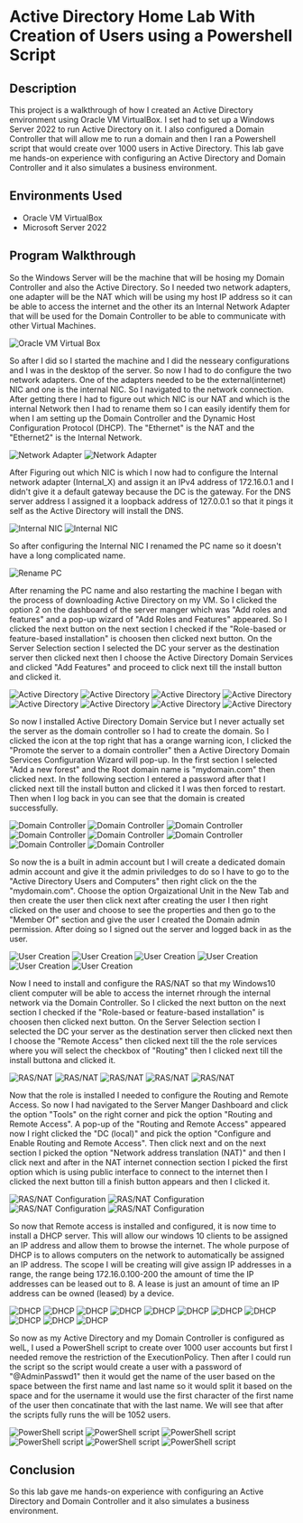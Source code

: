 # Active Directory Home Lab With Creation of Users using a Powershell Script

## Description
This project is a walkthrough of how I created an Active Directory environment using Oracle VM VirtualBox. I set had to set up a Windows Server 2022 to run Active Directory on it. I also configured a Domain Controller that will allow me to run a domain and then I ran a Powershell script that would create over 1000 users in Active Directory. This lab gave me hands-on experience with configuring an Active Directory and Domain Controller and it also simulates a business environment.

## Environments Used
- Oracle VM VirtualBox
- Microsoft Server 2022

## Program Walkthrough 
So the Windows Server will be the machine that will be hosing my Domain Controller and also the Active Directory. So I needed two network adapters, one adapter will be the NAT which will be using my host IP address so it can be able to access the internet and the other its an Internal Network Adapter that will be used for the Domain Controller to be able to communicate with other Virtual Machines.

![Oracle VM Virtual Box](https://github.com/ofentse579/Images/blob/main/Active%20Directory/Active%20Directory%20(65).png)

So after I did so I started the machine and I did the nesseary configurations and I was in the desktop of the server. So now I had to do configure the two network adapters. One of the adapters needed to be the external(internet) NIC and one is the internal NIC. So I navigated to the network connection. After getting there I had to figure out which NIC is our NAT and which is the internal Network then I had to rename them so I can easily identify them for when I am setting up the Domain Controller and the Dynamic Host Configuration Protocol (DHCP). The "Ethernet" is the NAT and the "Ethernet2" is the Internal Network.

![Network Adapter](https://github.com/ofentse579/Images/blob/main/Active%20Directory/Active%20Directory%20(62).png)
![Network Adapter](https://github.com/ofentse579/Images/blob/main/Active%20Directory/Active%20Directory%20(60).png)

After Figuring out which NIC is which I now had to configure the Internal network adapter (Internal_X) and assign it an IPv4 address of 172.16.0.1 and I didn't give it a default gateway because the DC is the gateway. For the DNS server address I assigned it a loopback address of 127.0.0.1 so that it pings it self as the Active Directory will install the DNS.

![Internal NIC](https://github.com/ofentse579/Images/blob/main/Active%20Directory/Active%20Directory%20(58).png)
![Internal NIC](https://github.com/ofentse579/Images/blob/main/Active%20Directory/Active%20Directory%20(57).png)

So after configuring the Internal NIC I renamed the PC name so it doesn't have a long complicated name.

![Rename PC](https://github.com/ofentse579/Images/blob/main/Active%20Directory/Active%20Directory%20(59).png)

After renaming the PC name and also restarting the machine I began with the process of downloading Active Directory on my VM. So I clicked the option 2 on the dashboard of the server manger which was "Add roles and features" and a pop-up wizard of "Add Roles and Features" appeared. So I clicked the next button on the next section I checked if the "Role-based or feature-based installation" is choosen then clicked next button. On the Server Selection section I selected the DC your server as the destination server then clicked next then I choose the Active Directory Domain Services and clicked "Add Features" and proceed to click next till the install button and clicked it.

![Active Directory](https://github.com/ofentse579/Images/blob/main/Active%20Directory/Active%20Directory%20(56).png)
![Active Directory](https://github.com/ofentse579/Images/blob/main/Active%20Directory/Active%20Directory%20(55).png)
![Active Directory](https://github.com/ofentse579/Images/blob/main/Active%20Directory/Active%20Directory%20(54).png)
![Active Directory](https://github.com/ofentse579/Images/blob/main/Active%20Directory/Active%20Directory%20(53).png)
![Active Directory](https://github.com/ofentse579/Images/blob/main/Active%20Directory/Active%20Directory%20(52).png)
![Active Directory](https://github.com/ofentse579/Images/blob/main/Active%20Directory/Active%20Directory%20(50).png)
![Active Directory](https://github.com/ofentse579/Images/blob/main/Active%20Directory/Active%20Directory%20(49).png)
![Active Directory](https://github.com/ofentse579/Images/blob/main/Active%20Directory/Active%20Directory%20(48).png)

So now I installed Active Directory Domain Service but I never actually set the server as the domain controller so I had to create the domain. So I clicked the icon at the top right that has a orange warning icon, I clicked the "Promote the server to a domain controller" then a Active Directory Domain Services Configuration Wizard will pop-up. In the first section I selected "Add a new forest" and the Root domain name is "mydomain.com" then clicked next. In the following section I entered a password after that I clicked next till the install button and clicked it I was then forced to restart. Then when I log back in you can see that the domain is created successfully.

![Domain Controller](https://github.com/ofentse579/Images/blob/main/Active%20Directory/Active%20Directory%20(47).png)
![Domain Controller](https://github.com/ofentse579/Images/blob/main/Active%20Directory/Active%20Directory%20(46).png)
![Domain Controller](https://github.com/ofentse579/Images/blob/main/Active%20Directory/Active%20Directory%20(45).g)
![Domain Controller](https://github.com/ofentse579/Images/blob/main/Active%20Directory/Active%20Directory%20(44).png)
![Domain Controller](https://github.com/ofentse579/Images/blob/main/Active%20Directory/Active%20Directory%20(43).png)
![Domain Controller](https://github.com/ofentse579/Images/blob/main/Active%20Directory/Active%20Directory%20(42).png)
![Domain Controller](https://github.com/ofentse579/Images/blob/main/Active%20Directory/Active%20Directory%20(41).png)
![Domain Controller](https://github.com/ofentse579/Images/blob/main/Active%20Directory/Active%20Directory%20(40).png)

So now the is a built in admin account but I will create a dedicated domain admin account and give it the admin priviledges to do so I have to go to the "Active Directory Users and Computers" then right click on the the "mydomain.com". Choose the option Orgaizational Unit in the New Tab and then create the user then click next after creating the user I then right clicked on the user and choose to see the properties and then go to the "Member Of" section and give the user I created the Domain admin permission. After doing so I signed out the server and logged back in as the user.

![User Creation](https://github.com/ofentse579/Images/blob/main/Active%20Directory/Active%20Directory%20(39).png)
![User Creation](https://github.com/ofentse579/Images/blob/main/Active%20Directory/Active%20Directory%20(37).png)
![User Creation](https://github.com/ofentse579/Images/blob/main/Active%20Directory/Active%20Directory%20(36).png)
![User Creation](https://github.com/ofentse579/Images/blob/main/Active%20Directory/Active%20Directory%20(35).png)
![User Creation](https://github.com/ofentse579/Images/blob/main/Active%20Directory/Active%20Directory%20(34).png)
![User Creation](https://github.com/ofentse579/Images/blob/main/Active%20Directory/Active%20Directory%20(32).png)

Now I need to install and configure the RAS/NAT so that my Windows10 client computer will be able to access the internet rhrough the internal network via the Domain Controller. So I clicked the next button on the next section I checked if the "Role-based or feature-based installation" is choosen then clicked next button. On the Server Selection section I selected the DC your server as the destination server then clicked next then I choose the "Remote Access" then clicked next till the the role services where you will select the checkbox of "Routing" then I clicked next till the install buttona and clicked it.

![RAS/NAT](https://github.com/ofentse579/Images/blob/main/Active%20Directory/Active%20Directory%20(31).png)
![RAS/NAT](https://github.com/ofentse579/Images/blob/main/Active%20Directory/Active%20Directory%20(30).png)
![RAS/NAT](https://github.com/ofentse579/Images/blob/main/Active%20Directory/Active%20Directory%20(29).png)
![RAS/NAT](https://github.com/ofentse579/Images/blob/main/Active%20Directory/Active%20Directory%20(28).png)
![RAS/NAT](https://github.com/ofentse579/Images/blob/main/Active%20Directory/Active%20Directory%20(27).png)

Now that the role is installed I needed to configure the Routing and Remote Access. So now I had navigated to the Server Manger Dashboard and click the option "Tools" on the right corner and pick the option "Routing and Remote Access". A pop-up of the "Routing and Remote Access" appeared now I right clicked the "DC (local)" and pick the option "Configure and Enable Routing and Remote Access". Then click next and on the next section I picked the option "Network address translation (NAT)" and then I click next and after in the NAT internet connection section I picked the first option which is using public interface to connect to the internet then I clicked the next button till a finish button appears and then I clicked it.

![RAS/NAT Configuration](https://github.com/ofentse579/Images/blob/main/Active%20Directory/Active%20Directory%20(26).png)
![RAS/NAT Configuration](https://github.com/ofentse579/Images/blob/main/Active%20Directory/Active%20Directory%20(25).png)
![RAS/NAT Configuration](https://github.com/ofentse579/Images/blob/main/Active%20Directory/Active%20Directory%20(24).png)
![RAS/NAT Configuration](https://github.com/ofentse579/Images/blob/main/Active%20Directory/Active%20Directory%20(23).png)

So now that Remote access is installed and configured, it is now time to install a DHCP server. This will allow our windows 10 clients to be assigned an IP address and allow them to browse the internet.  The whole purpose of DHCP is to allows computers on the network to automatically be assigned an IP address. The scope I will be creating will give assign IP addresses in a range, the range being 172.16.0.100-200 the amount of time the IP addresses can be leased out to 8. A lease is just an amount of time an IP address can be owned (leased) by a device.

![DHCP](https://github.com/ofentse579/Images/blob/main/Active%20Directory/Active%20Directory%20(22).png)
![DHCP](https://github.com/ofentse579/Images/blob/main/Active%20Directory/Active%20Directory%20(21).png)
![DHCP](https://github.com/ofentse579/Images/blob/main/Active%20Directory/Active%20Directory%20(20).png)
![DHCP](https://github.com/ofentse579/Images/blob/main/Active%20Directory/Active%20Directory%20(19).png)
![DHCP](https://github.com/ofentse579/Images/blob/main/Active%20Directory/Active%20Directory%20(18).png)
![DHCP](https://github.com/ofentse579/Images/blob/main/Active%20Directory/Active%20Directory%20(17).png)
![DHCP](https://github.com/ofentse579/Images/blob/main/Active%20Directory/Active%20Directory%20(16).png)
![DHCP](https://github.com/ofentse579/Images/blob/main/Active%20Directory/Active%20Directory%20(15).png)
![DHCP](https://github.com/ofentse579/Images/blob/main/Active%20Directory/Active%20Directory%20(14).png)
![DHCP](https://github.com/ofentse579/Images/blob/main/Active%20Directory/Active%20Directory%20(13).png)
![DHCP](https://github.com/ofentse579/Images/blob/main/Active%20Directory/Active%20Directory%20(12).png)

So now as my Active Directory and my Domain Controller is configured as welL, I used a PowerShell script to create over 1000 user accounts but first I needed remove the restriction of the ExecutionPolicy. Then after I could run the script so the script would create a user with a password of "@AdminPasswd1" then it would get the name of the user based on the space between the first name and last name so it would split it based on the space and for the username it would use the first character of the first name of the user then concatinate that with the last name. We will see that after the scripts fully runs the will be 1052 users.

![PowerShell script](https://github.com/ofentse579/Images/blob/main/Active%20Directory/Active%20Directory%20(10).png)
![PowerShell script](https://github.com/ofentse579/Images/blob/main/Active%20Directory/Active%20Directory%20(8).png)
![PowerShell script](https://github.com/ofentse579/Images/blob/main/Active%20Directory/Active%20Directory%20(7).png)
![PowerShell script](https://github.com/ofentse579/Images/blob/main/Active%20Directory/Active%20Directory%20(6).png)
![PowerShell script](https://github.com/ofentse579/Images/blob/main/Active%20Directory/Active%20Directory%20(5).png)
![PowerShell script](https://github.com/ofentse579/Images/blob/main/Active%20Directory/Active%20Directory%20(4).png)

## Conclusion

So this lab gave me hands-on experience with configuring an Active Directory and Domain Controller and it also simulates a business environment. 

